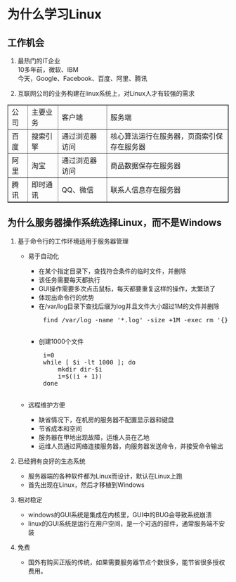 <head>
<title>Linux的重要性</title>
<meta http-equiv="Content-Type" content="text/html; charset=UTF-8">
</head>

# 为什么学习Linux

## 工作机会
1. 最热门的IT企业<br>
10多年前，微软、IBM<br>
今天，Google、Facebook、百度、阿里、腾讯

2. 互联网公司的业务构建在linux系统上，对Linux人才有较强的需求<br>
<table border=1 cellspacing=0 cellpadding=4>
<tr>
<td>公司</td>
<td>主要业务</td>
<td>客户端</td>
<td>服务端</td>
</tr>

<tr>
<td>百度</td>
<td>搜索引擎</td>
<td>通过浏览器访问</td>
<td>核心算法运行在服务器，页面索引保存在服务器</td>
</tr>

<tr>
<td>阿里</td>
<td>淘宝</td>
<td>通过浏览器访问</td>
<td>商品数据保存在服务器</td>
</tr>

<tr>
<td>腾讯</td>
<td>即时通讯</td>
<td>QQ、微信</td>
<td>联系人信息存在服务器</td>
</tr>
</table>

## 为什么服务器操作系统选择Linux，而不是Windows
1. 基于命令行的工作环境适用于服务器管理<br>
    - 易于自动化
        + 在某个指定目录下，查找符合条件的临时文件，并删除
        + 该任务需要每天都执行
        + GUI操作需要多次点击鼠标，每天都要重复这样的操作，太繁琐了
        + 体现出命令行的优势
        + 在/var/log目录下查找后缀为log并且文件大小超过1M的文件并删除<br>
        <pre>
          find /var/log -name '*.log' -size +1M -exec rm '{}' 
        </pre>
        + 创建1000个文件<br>
        <pre>
          i=0
          while [ $i -lt 1000 ]; do
              mkdir dir-$i
              i=$((i + 1))
          done
        </pre>

    - 远程维护方便
        + 缺省情况下，在机房的服务器不配置显示器和键盘
        + 节省成本和空间
        + 服务器在甲地出现故障，运维人员在乙地
        + 运维人员通过网络连接服务器，向服务器发送命令，并接受命令输出

2. 已经拥有良好的生态系统<br>
    - 服务器端的各种软件都为Linux而设计，默认在Linux上跑 
    - 首先出现在Linux，然后才移植到Windows

3. 相对稳定<br>
    - windows的GUI系统是集成在内核里，GUI中的BUG会导致系统崩溃
    - linux的GUI系统是运行在用户空间，是一个可选的部件，通常服务端不安装

4. 免费<br>
    - 国外有购买正版的传统，如果需要服务器节点个数很多，能节省很多授权费用。
